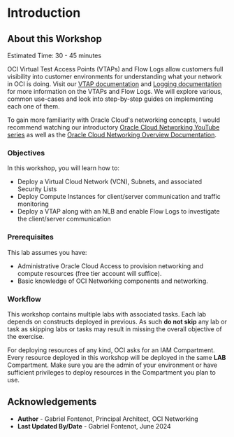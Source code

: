 # Introduction

## About this Workshop

Estimated Time: 30 - 45 minutes

OCI Virtual Test Access Points (VTAPs) and Flow Logs allow customers full visibility into customer environments for understanding what your network in OCI is doing. Visit our [VTAP documentation](https://docs.oracle.com/en-us/iaas/Content/Network/Tasks/vtap.htm) and [Logging documentation](https://docs.oracle.com/en-us/iaas/Content/Logging/home.htm) for more information on the VTAPs and Flow Logs. We will explore various, common use-cases and look into step-by-step guides on implementing each one of them.

To gain more familiarity with Oracle Cloud's networking concepts, I would recommend watching our introductory [Oracle Cloud Networking YouTube series](https://youtu.be/mIYSgeX5FkM) as well as the [Oracle Cloud Networking Overview Documentation](https://docs.cloud.oracle.com/iaas/Content/Network/Concepts/overview.htm).

### Objectives

In this workshop, you will learn how to:

* Deploy a Virtual Cloud Network (VCN), Subnets, and associated Security Lists
* Deploy Compute Instances for client/server communication and traffic monitoring
* Deploy a VTAP along with an NLB and enable Flow Logs to investigate the client/server communication

### Prerequisites

This lab assumes you have:

* Administrative Oracle Cloud Access to provision networking and compute resources (free tier account will suffice).
* Basic knowledge of OCI Networking components and networking.

### Workflow

This workshop contains multiple labs with associated tasks. Each lab depends on constructs deployed in previous. As such **do not skip** any lab or task as skipping labs or tasks may result in missing the overall objective of the exercise.

For deploying resources of any kind, OCI asks for an IAM Compartment. Every resource deployed in this workshop will be deployed in the same **LAB** Compartment. Make sure you are the admin of your environment or have sufficient privileges to deploy resources in the Compartment you plan to use.

## Acknowledgements

* **Author** - Gabriel Fontenot, Principal Architect, OCI Networking
* **Last Updated By/Date** - Gabriel Fontenot, June 2024